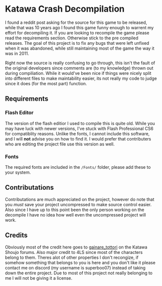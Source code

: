 # Katawa Crash Decompilation
I found a reddit post asking for the source for this game to be released, while that was 10 years ago I found this game funny enough to warrent my effort for decompiling it. If you are looking to recompile the game please read the requirements section. Otherwise stick to the pre compiled releases. The goal of this project is to fix any bugs that were left unfixed when it was abandoned, while still maintaining most of the game the way it was in 2011. 

Right now the source is really confusing to go through, this isn't the fault of the original developers since comments are (to my knowledge) thrown out during compiliation. While it would've been nice if things were nicely split into different files to make maintability easier, its not really my code to judge since it does (for the most part) function. 

## Requirements

### Flash Editor
The version of the flash editior I used to compile this is quite old. While you may have luck with newer versions, I've stuck with Flash Professional CS6 for compatiblity reasons. Unlike the fonts, I cannot include this software, and I will **not** advise you on how to find it. I would prefer that contributers who are editing the project file use this version as well.

### Fonts
The required fonts are included in the `/Fonts/` folder, please add these to your system. 

## Contributations
Contributations are much appreciated on the project, however do note that you *must* save your project uncompressed to make source control easier. Also since I have up to this point been the only person working on the decompile I have no idea how well even the uncompressed project will work. 

## Credits
Obviously most of the credit here goes to [gainare_tottori](https://ks.fhs.sh/viewtopic.php?f=3&t=3071) on the Katawa Shoujo forums. Also major credit to 4LS since most of the characters belong to them. Theres alot of other properties I don't recongize, if somehow something that belongs to you is here and you don't like it please contact me on discord (my username is superboo07) instead of taking down the entire project. Due to most of this project not really belonging to me I will not be giving it a license.
